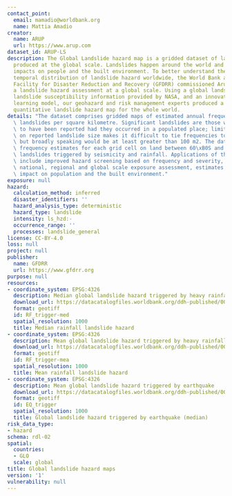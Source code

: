 ```yaml
---
contact_point:
  email: mamadio@worldbank.org
  name: Mattia Amadio
creator:
  name: ARUP
  url: https://www.arup.com
dataset_id: ARUP-LS
description: The Global Landslide hazard map is a gridded dataset of landslide hazard
  produced at the global scale. Landslides happen around the world and have devastating
  impacts on people and the built environment. To better understand the spatial and
  temporal distribution of landslide hazard worldwide, the World Bank and the Global
  Facility for Disaster Reduction and Recovery (GFDRR) commissioned Arup to undertake
  a landslide hazard assessment at a global scale. Using a global landslide inventory,
  landslide susceptibility information provided by NASA, and an innovative machine
  learning model, our geohazard and risk management experts produced a state-of-the-art
  quantitative landslide hazard map for the whole world.
details: "The dataset comprises gridded maps of estimated annual frequency of significant\
  \ landslides per square kilometre. Significant landslides are those which are likely\
  \ to have been reported had they occurred in a populated place; limited information\
  \ on reported landslide size makes it difficult to tie frequencies to size ranges\
  \ but broadly speaking would be at least greater than 100 m2. The data provides\
  \ frequency estimates for each grid cell on land between 60\xB0S and 72\xB0N for\
  \ landslides triggered by seismicity and rainfall. Applications of this dataset\
  \ include improved hazard screening based on frequency and severity, consistent\
  \ national, regional and global scale exposure assessment, estimates of annual expected\
  \ impact on population and the built environment."
exposure: null
hazard:
  calculation_method: inferred
  disaster_identifiers: ''
  hazard_analysis_type: deterministic
  hazard_type: landslide
  intensity: ls_hzd:-
  occurrence_range: ''
  processes: landslide_general
license: CC-BY-4.0
loss: null
project: null
publisher:
  name: GFDRR
  url: https://www.gfdrr.org
purpose: null
resources:
- coordinate_system: EPSG:4326
  description: Median global landslide hazard triggered by heavy rainfall trigger
  download_url: https://datacatalogfiles.worldbank.org/ddh-published/0037584/DR0045414/ls_rf_median_1980-2018.zip
  format: geotiff
  id: RF_trigger-med
  spatial_resolution: 1000
  title: Median rainfall landslide hazard
- coordinate_system: EPSG:4326
  description: Mean global landslide hazard triggered by heavy rainfall trigger
  download_url: https://datacatalogfiles.worldbank.org/ddh-published/0037584/DR0045413/ls_rf_mean_1980-2018.zip
  format: geotiff
  id: RF_trigger-mea
  spatial_resolution: 1000
  title: Mean rainfall landslide hazard
- coordinate_system: EPSG:4326
  description: Mean global landslide hazard triggered by earthquake
  download_url: https://datacatalogfiles.worldbank.org/ddh-published/0037584/DR0045412/ls_eq.zip
  format: geotiff
  id: EQ_trigger
  spatial_resolution: 1000
  title: Global landslide hazard triggered by earthquake (median)
risk_data_type:
- hazard
schema: rdl-02
spatial:
  countries:
  - GLO
  scale: global
title: Global landslide hazard maps
version: '1'
vulnerability: null
---
```

